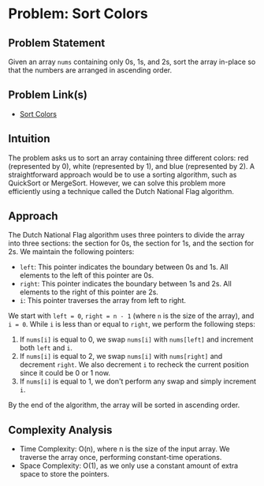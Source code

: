 # Problem: Sort Colors

## Problem Statement

Given an array `nums` containing only 0s, 1s, and 2s, sort the array in-place so that the numbers are arranged in ascending order.

## Problem Link(s)

- [Sort Colors](https://leetcode.com/problems/sort-colors/)

## Intuition

The problem asks us to sort an array containing three different colors: red (represented by 0), white (represented by 1), and blue (represented by 2). A straightforward approach would be to use a sorting algorithm, such as QuickSort or MergeSort. However, we can solve this problem more efficiently using a technique called the Dutch National Flag algorithm.

## Approach

The Dutch National Flag algorithm uses three pointers to divide the array into three sections: the section for 0s, the section for 1s, and the section for 2s. We maintain the following pointers:

- `left`: This pointer indicates the boundary between 0s and 1s. All elements to the left of this pointer are 0s.
- `right`: This pointer indicates the boundary between 1s and 2s. All elements to the right of this pointer are 2s.
- `i`: This pointer traverses the array from left to right.

We start with `left = 0`, `right = n - 1` (where `n` is the size of the array), and `i = 0`. While `i` is less than or equal to `right`, we perform the following steps:

1. If `nums[i]` is equal to 0, we swap `nums[i]` with `nums[left]` and increment both `left` and `i`.
2. If `nums[i]` is equal to 2, we swap `nums[i]` with `nums[right]` and decrement `right`. We also decrement `i` to recheck the current position since it could be 0 or 1 now.
3. If `nums[i]` is equal to 1, we don't perform any swap and simply increment `i`.

By the end of the algorithm, the array will be sorted in ascending order.

## Complexity Analysis

- Time Complexity: O(n), where n is the size of the input array. We traverse the array once, performing constant-time operations.
- Space Complexity: O(1), as we only use a constant amount of extra space to store the pointers.
